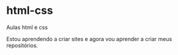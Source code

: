 # html-css
 Aulas html e css

Estou aprendendo a criar sites e agora vou aprender a criar meus repositórios.
